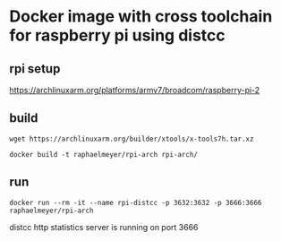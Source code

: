 # Docker image with cross toolchain for raspberry pi using distcc

## rpi setup

https://archlinuxarm.org/platforms/armv7/broadcom/raspberry-pi-2

## build

    wget https://archlinuxarm.org/builder/xtools/x-tools7h.tar.xz

    docker build -t raphaelmeyer/rpi-arch rpi-arch/

## run

    docker run --rm -it --name rpi-distcc -p 3632:3632 -p 3666:3666 raphaelmeyer/rpi-arch

distcc http statistics server is running on port 3666


